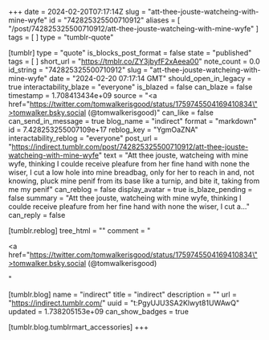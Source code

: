 +++
date = 2024-02-20T07:17:14Z
slug = "att-thee-jouste-watcheing-with-mine-wyfe"
id = "742825325500710912"
aliases = [ "/post/742825325500710912/att-thee-jouste-watcheing-with-mine-wyfe" ]
tags = [ ]
type = "tumblr-quote"

[tumblr]
type = "quote"
is_blocks_post_format = false
state = "published"
tags = [ ]
short_url = "https://tmblr.co/ZY3jbyfF2xAeea00"
note_count = 0.0
id_string = "742825325500710912"
slug = "att-thee-jouste-watcheing-with-mine-wyfe"
date = "2024-02-20 07:17:14 GMT"
should_open_in_legacy = true
interactability_blaze = "everyone"
is_blazed = false
can_blaze = false
timestamp = 1.708413434e+09
source = "<a href=\"https://twitter.com/tomwalkerisgood/status/1759745504169410834\">tomwalker.bsky.social (@tomwalkerisgood)</a>"
can_like = false
can_send_in_message = true
blog_name = "indirect"
format = "markdown"
id = 7.428253255007109e+17
reblog_key = "YgmOaZNA"
interactability_reblog = "everyone"
post_url = "https://indirect.tumblr.com/post/742825325500710912/att-thee-jouste-watcheing-with-mine-wyfe"
text = "Att thee jouste, watcheing with mine wyfe, thinking I coulde receive pleafure from her fine hand with none the wiser, I cut a low hole into mine breadbag, only for her to reach in and, not knowing, pluck mine penif from its base like a turnip, and bite it, taking from me my penif"
can_reblog = false
display_avatar = true
is_blaze_pending = false
summary = "Att thee jouste, watcheing with mine wyfe, thinking I coulde receive pleafure from her fine hand with none the wiser, I cut a..."
can_reply = false

[tumblr.reblog]
tree_html = ""
comment = "<p><a href=\"https://twitter.com/tomwalkerisgood/status/1759745504169410834\">tomwalker.bsky.social (@tomwalkerisgood)</a></p>"

[tumblr.blog]
name = "indirect"
title = "indirect"
description = ""
url = "https://indirect.tumblr.com/"
uuid = "t:PgyUJU3SA2Klwyt81UWAwQ"
updated = 1.738205153e+09
can_show_badges = true

[tumblr.blog.tumblrmart_accessories]
+++
